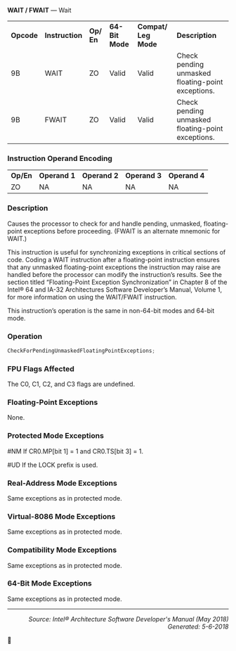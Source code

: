 <b>WAIT / FWAIT</b> — Wait
<table>
	<tr>
		<td><b>Opcode</b></td>
		<td><b>Instruction</b></td>
		<td><b>Op/ En</b></td>
		<td><b>64-Bit Mode</b></td>
		<td><b>Compat/ Leg Mode</b></td>
		<td><b>Description</b></td>
	</tr>
	<tr>
		<td>9B</td>
		<td>WAIT</td>
		<td>ZO</td>
		<td>Valid</td>
		<td>Valid</td>
		<td>Check pending unmasked floating-point exceptions.</td>
	</tr>
	<tr>
		<td>9B</td>
		<td>FWAIT</td>
		<td>ZO</td>
		<td>Valid</td>
		<td>Valid</td>
		<td>Check pending unmasked floating-point exceptions.</td>
	</tr>
</table>


### Instruction Operand Encoding
<table>
	<tr>
		<td><b>Op/En</b></td>
		<td><b>Operand 1</b></td>
		<td><b>Operand 2</b></td>
		<td><b>Operand 3</b></td>
		<td><b>Operand 4</b></td>
	</tr>
	<tr>
		<td>ZO</td>
		<td>NA</td>
		<td>NA</td>
		<td>NA</td>
		<td>NA</td>
	</tr>
</table>


### Description
Causes the processor to check for and handle pending, unmasked, floating-point exceptions before proceeding.
(FWAIT is an alternate mnemonic for WAIT.)

This instruction is useful for synchronizing exceptions in critical sections of code. Coding a WAIT instruction after a
floating-point instruction ensures that any unmasked floating-point exceptions the instruction may raise are
handled before the processor can modify the instruction’s results. See the section titled “Floating-Point Exception
Synchronization” in Chapter 8 of the Intel® 64 and IA-32 Architectures Software Developer’s Manual, Volume 1,
for more information on using the WAIT/FWAIT instruction.

This instruction’s operation is the same in non-64-bit modes and 64-bit mode.

### Operation

```java
CheckForPendingUnmaskedFloatingPointExceptions;
```
### FPU Flags Affected

The C0, C1, C2, and C3 flags are undefined.

### Floating-Point Exceptions

None.

### Protected Mode Exceptions

<p>#NM
If CR0.MP[bit 1] = 1 and CR0.TS[bit 3] = 1.
<p>#UD
If the LOCK prefix is used.

### Real-Address Mode Exceptions

Same exceptions as in protected mode.

### Virtual-8086 Mode Exceptions

Same exceptions as in protected mode.

### Compatibility Mode Exceptions

Same exceptions as in protected mode.

### 64-Bit Mode Exceptions

Same exceptions as in protected mode.

 --- 
<p align="right"><i>Source: Intel® Architecture Software Developer's Manual (May 2018)<br>Generated: 5-6-2018</i></p>
